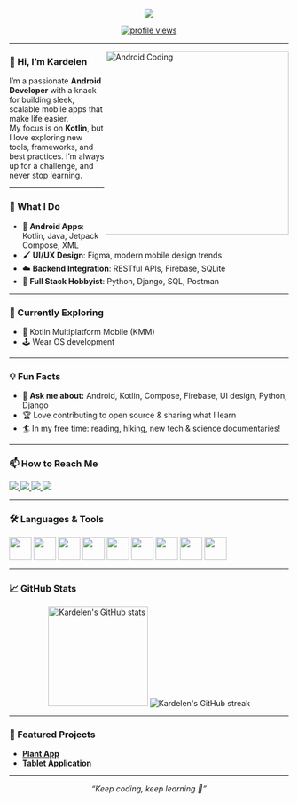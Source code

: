 <p align="center">
  <img src="https://readme-typing-svg.herokuapp.com?font=Fira+Code&size=28&pause=1000&center=true&width=440&lines=Hi+%F0%9F%91%8B%2C+I'm+Kardelen+Cetin;Android+%26+Mobile+Developer;Always+learning+and+building!" />
</p>

<p align="center">
  <a href="https://github.com/kardelencetin">
    <img src="https://komarev.com/ghpvc/?username=kardelencetin&style=for-the-badge&color=0A0A0A" alt="profile views" />
  </a>
</p>

---

<img align="right" alt="Android Coding" width="330" src="https://media.giphy.com/media/qgQUggAC3Pfv687qPC/giphy.gif">

### 👋 Hi, I’m Kardelen

I’m a passionate **Android Developer** with a knack for building sleek, scalable mobile apps that make life easier.  
My focus is on **Kotlin**, but I love exploring new tools, frameworks, and best practices. I’m always up for a challenge, and never stop learning.

---

### 🚀 What I Do

- 📱 **Android Apps**: Kotlin, Java, Jetpack Compose, XML
- 🖌️ **UI/UX Design**: Figma, modern mobile design trends
- ☁️ **Backend Integration**: RESTful APIs, Firebase, SQLite
- 🧩 **Full Stack Hobbyist**: Python, Django, SQL, Postman

---

### 🌱 Currently Exploring

- 📖 Kotlin Multiplatform Mobile (KMM)
- 🕹️ Wear OS development
  
---

### 💡 Fun Facts

- 💬 **Ask me about:** Android, Kotlin, Compose, Firebase, UI design, Python, Django  
- 🏆 Love contributing to open source & sharing what I learn
- 🏄 In my free time: reading, hiking, new tech & science documentaries!

---

### 📫 How to Reach Me

<p align="left">
  <a href="https://linkedin.com/in/kardelen-cetin" target="_blank">
    <img src="https://img.shields.io/badge/LinkedIn-0A66C2?style=for-the-badge&logo=linkedin&logoColor=white"/>
  </a>
  <a href="https://stackoverflow.com/users/17966350" target="blank">
    <img src="https://img.shields.io/badge/Stackoverflow-FE7A16?style=for-the-badge&logo=stackoverflow&logoColor=white"/>
  </a>
  <a href="https://medium.com/@krdlnctn1981" target="blank">
    <img src="https://img.shields.io/badge/Medium-12100E?style=for-the-badge&logo=medium&logoColor=white"/>
  </a>
  <a href="https://www.hackerrank.com/krdlnctn98" target="blank">
    <img src="https://img.shields.io/badge/HackerRank-2EC866?style=for-the-badge&logo=hackerrank&logoColor=white"/>
  </a>
</p>

---

### 🛠️ Languages & Tools

<p align="left">
  <img src="https://cdn.jsdelivr.net/gh/devicons/devicon/icons/android/android-original.svg" width="40" height="40"/>
  <img src="https://cdn.jsdelivr.net/gh/devicons/devicon/icons/kotlin/kotlin-original.svg" width="40" height="40"/>
  <img src="https://cdn.jsdelivr.net/gh/devicons/devicon/icons/java/java-original.svg" width="40" height="40"/>
  <img src="https://cdn.jsdelivr.net/gh/devicons/devicon/icons/python/python-original.svg" width="40" height="40"/>
  <img src="https://cdn.jsdelivr.net/gh/devicons/devicon/icons/firebase/firebase-plain.svg" width="40" height="40"/>
  <img src="https://cdn.jsdelivr.net/gh/devicons/devicon/icons/django/django-plain.svg" width="40" height="40"/>
  <img src="https://cdn.jsdelivr.net/gh/devicons/devicon/icons/figma/figma-original.svg" width="40" height="40"/>
  <img src="https://cdn.jsdelivr.net/gh/devicons/devicon/icons/git/git-original.svg" width="40" height="40"/>
  <img src="https://cdn.jsdelivr.net/gh/devicons/devicon/icons/sqlite/sqlite-original.svg" width="40" height="40"/>
</p>

---

### 📈 GitHub Stats

<p align="center">
  <img src="https://github-readme-stats.vercel.app/api?username=kardelencetin&show_icons=true&theme=radical" alt="Kardelen's GitHub stats" height="180"/>
  <img src="https://github-readme-streak-stats.herokuapp.com/?user=kardelencetin&theme=radical" alt="Kardelen's GitHub streak"/>
</p>

---

### 🌟 Featured Projects

- [**Plant App**](https://github.com/kardelencetin/PlantApp)
- [**Tablet Application**](https://github.com/kardelencetin/TabletApplication)

---

<p align="center"><i>“Keep coding, keep learning 🚀”</i></p>
